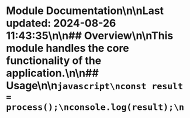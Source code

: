 # Module Documentation\n\nLast updated: 2024-08-26 11:43:35\n\n## Overview\n\nThis module handles the core functionality of the application.\n\n## Usage\n\n```javascript\nconst result = process();\nconsole.log(result);\n```
